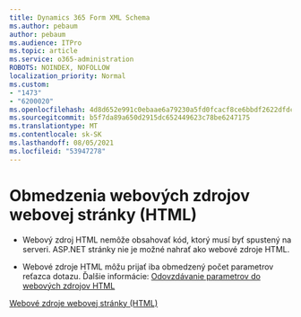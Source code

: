 ```yaml
---
title: Dynamics 365 Form XML Schema
ms.author: pebaum
author: pebaum
ms.audience: ITPro
ms.topic: article
ms.service: o365-administration
ROBOTS: NOINDEX, NOFOLLOW
localization_priority: Normal
ms.custom:
- "1473"
- "6200020"
ms.openlocfilehash: 4d8d652e991c0ebaae6a79230a5fd0fcacf8ce6bbdf2622dfdcc448cc7e2353c
ms.sourcegitcommit: b5f7da89a650d2915dc652449623c78be6247175
ms.translationtype: MT
ms.contentlocale: sk-SK
ms.lasthandoff: 08/05/2021
ms.locfileid: "53947278"
---
```

# <a name="webpage-html-web-resources-limitations"></a>Obmedzenia webových zdrojov webovej stránky (HTML)

* Webový zdroj HTML nemôže obsahovať kód, ktorý musí byť spustený na serveri. ASP.NET stránky nie je možné nahrať ako webové zdroje HTML.

* Webové zdroje HTML môžu prijať iba obmedzený počet parametrov reťazca dotazu. Ďalšie informácie: [Odovzdávanie parametrov do webových zdrojov HTML](https://docs.microsoft.com/dynamics365/customer-engagement/developer/webpage-html-web-resources#BKMK_PassingParametersToWebResources)

[Webové zdroje webovej stránky (HTML)](https://docs.microsoft.com/dynamics365/customer-engagement/developer/webpage-html-web-resources)
